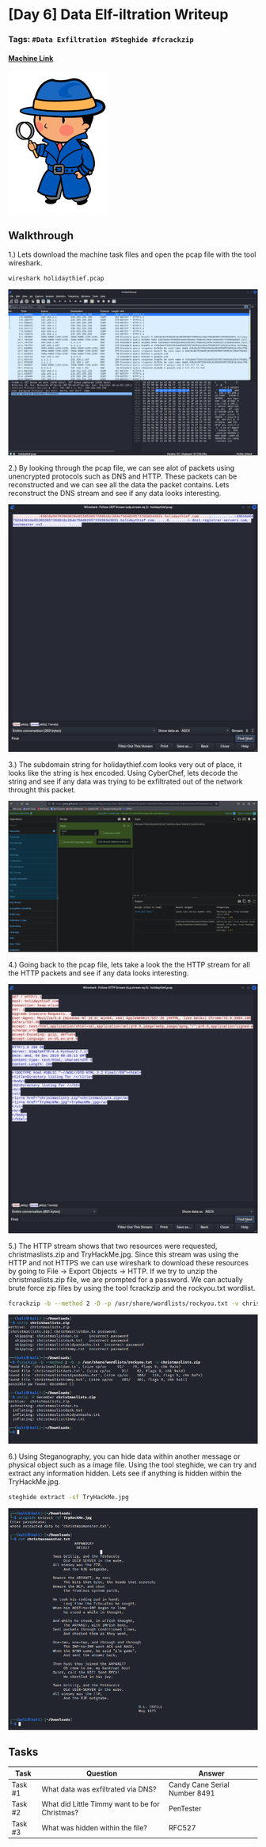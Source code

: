 # [Day 6] Data Elf-iltration Writeup
### Tags: `#Data Exfiltration #Steghide #fcrackzip`
#### [Machine Link](https://tryhackme.com/room/25daysofchristmas)

<img src='imgs/advent2019day6.png' width='200' align='center'>

## Walkthrough

1.) Lets download the machine task files and open the pcap file with the tool wireshark.

```bash
wireshark holidaythief.pcap
```

![](imgs/wireshark.png)

2.) By looking through the pcap file, we can see alot of packets using unencrypted protocols such as DNS and HTTP. These packets can be reconstructed and we can see all the data the packet contains. Lets reconstruct the DNS stream and see if any data looks interesting.

![](imgs/dnsstream.png)

3.) The subdomain string for holidaythief.com looks very out of place, it looks like the string is hex encoded. Using CyberChef, lets decode the string and see if any data was trying to be exfiltrated out of the network throught this packet.

![](imgs/cyberchef.png)

4.) Going back to the pcap file, lets take a look the the HTTP stream for all the HTTP packets and see if any data looks interesting. 

![](imgs/httpstream.png)

5.) The HTTP stream shows that two resources were requested, christmaslists.zip and TryHackMe.jpg. Since this stream was using the HTTP and not HTTPS we can use wireshark to download these resources by going to File -> Export Objects -> HTTP. If we try to unzip the christmaslists.zip file, we are prompted for a password. We can actually brute force zip files by using the tool fcrackzip and the rockyou.txt wordlist.

```bash
fcrackzip -b --method 2 -D -p /usr/share/wordlists/rockyou.txt -v christmaslists.zip
```

![](imgs/fcrackzip.png)

6.) Using Steganography, you can hide data within another message or physical object such as a image file. Using the tool steghide, we can try and extract any information hidden. Lets see if anything is hidden within the TryHackMe.jpg.

```bash
steghide extract -sf TryHackMe.jpg
```

![](imgs/steghide.png)

## Tasks
| Task | Question | Answer |
| --- | --- | --- |
| Task #1 | What data was exfiltrated via DNS? | Candy Cane Serial Number 8491 |
| Task #2 | What did Little Timmy want to be for Christmas? | PenTester |
| Task #3 | What was hidden within the file? | RFC527 |




